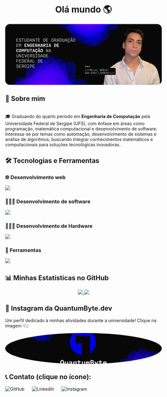 <h1 align="center">Olá mundo 🌎</h1>

<p align="left">
  <a href="https://instagram.com/quantumbyte.dev" target="_blank">
    <img src="imagens/banner_EnzoLiborio.png" style="border-radius: 15px;" />
  </a>
</p>



## 📖 Sobre mim
<br>🎓 Graduando do quarto período em **Engenharia de Computação** pela Universidade Federal de Sergipe (UFS), com ênfase em áreas como programação, matemática computacional e desenvolvimento de software. Interessa-se por temas como automação, desenvolvimento de sistemas e análise de algoritmos, buscando integrar conhecimentos matemáticos e computacionais para soluções tecnológicas inovadoras.





## 🛠️ Tecnologias e Ferramentas

### 🌐 Desenvolvimento web
<p align="left">
  <a href="https://skillicons.dev">
    <img src="https://skillicons.dev/icons?i=html,js,css,cloudflare&perline=6" />
  </a>
</p>

### 👨🏻‍💻 Desenvolvimento de software
<p align="left">
  <a href="">
    <img src="https://skillicons.dev/icons?i=c,java,javascript&perline=6" />
  </a>
</p>

### 👨🏻‍💻 Desenvolvimento de Hardware
<p align="left">
  <a href="">
    <img src="https://skillicons.dev/icons?i=arduino&perline=6" />
  </a>
</p>

### 🔧 Ferramentas
<p align="left">
  <a href="">
    <img src="https://skillicons.dev/icons?i=latex,vscode,replit,codepen,idea,webstorm,clion&perline=10" />
  </a>
</p>





## 📊 Minhas Estatísticas no GitHub
<p align="center">
  <a href="">
    <img height="180em" src="https://github-readme-stats.vercel.app/api?username=enzoliborio&show_icons=true&theme=dracula&include_all_commits=true&count_private=true"/>
    <img height="180em" src="https://github-readme-stats.vercel.app/api/top-langs/?username=enzoliborio&layout=compact&langs_count=7&theme=dracula"/>
  </a>
</p>




## 📱 Instagram da QuantumByte.dev
Um perfil dedicado à minhas atividades durante a universidade!
Clique na imagem 👇🏼
<div style="height: 100px;">
  <a href="https://instagram.com/quantumbyte.dev" target="_blank">
    <img src="imagens/banner_QuantumByte.png" alt="Link para o Instagram" style="width: 100%; height: 100%; object-fit: cover; border-radius: 100%;" />
  </a>
</div>




## 📞 Contato (clique no ícone):
<p align="left">
  <a href="https://github.com/enzoliborio" target="_blank" style="display: inline-flex; align-items: center; text-decoration: none; margin-right: 10px;">
    <img src="https://skillicons.dev/icons?i=github" alt="GitHub" style="margin-right: 10px;"/>
  </a>

  <a href="https://linkedin.com/in/enzo-libório-158396385" target="_blank" style="display: inline-flex; align-items: center; text-decoration: none; margin-right: 10px;">
    <img src="https://skillicons.dev/icons?i=linkedin" alt="LinkedIn" style="margin-right: 10px;"/>
  </a>

  <a href="https://instagram.com/quantumbyte.dev" target="_blank" style="display: inline-flex; align-items: center; text-decoration: none; margin-right: 10px;">
    <img src="https://skillicons.dev/icons?i=instagram" alt="Instagram" style="margin-right: 10px;"/>
  </a>
</p>
